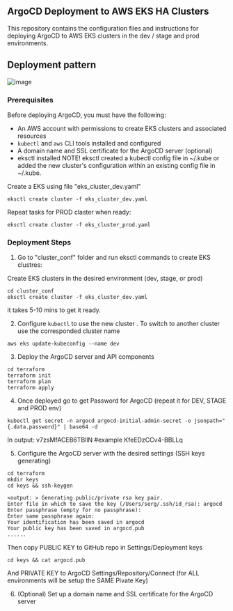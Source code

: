 ## ArgoCD Deployment to AWS EKS HA Clusters

This repository contains the configuration files and instructions for deploying ArgoCD to AWS EKS clusters in the dev / stage and prod environments.

## Deployment pattern

![image](https://github.com/serglit72/argocd-eks/assets/13356713/1f18e2de-222b-4e28-8754-657c1caff85c)

### Prerequisites

Before deploying ArgoCD, you must have the following:

- An AWS account with permissions to create EKS clusters and associated resources
- `kubectl` and `aws` CLI tools installed and configured
- A domain name and SSL certificate for the ArgoCD server (optional)
- eksctl installed
NOTE! eksctl created a kubectl config file in ~/.kube or added the new cluster's configuration within an existing config file in ~/.kube.

Create a EKS using file "eks_cluster_dev.yaml"

```shell
eksctl create cluster -f eks_cluster_dev.yaml
```
Repeat tasks for PROD claster when ready:
```shell
eksctl create cluster -f eks_cluster_prod.yaml
```



### Deployment Steps



1. Go to "cluster_conf" folder and run eksctl commands to create EKS clustres:

Create EKS clusters in the desired environment (dev, stage, or prod)
```shell
cd cluster_conf
eksctl create cluster -f eks_cluster_dev.yaml
```
it takes 5-10 mins to get it ready.

2. Configure `kubectl` to use the new cluster . To switch to another cluster use the corresponded cluster name

```shell
aws eks update-kubeconfig --name dev
```
3. Deploy the ArgoCD server and API components

```shell
cd terraform
terraform init
terraform plan
terraform apply
```
4. Once deployed go to get Password for ArgoCD (repeat it for DEV, STAGE and PROD env)

```shell
kubectl get secret -n argocd argocd-initial-admin-secret -o jsonpath="{.data.password}" | base64 -d
```
In output: v7zsMfACEB6TBllN   #example KfeEDzCCv4-BBLLq

5. Configure the ArgoCD server with the desired settings (SSH keys generating)

```shell
cd terraform 
mkdir keys
cd keys && ssh-keygen

<output: > Generating public/private rsa key pair.
Enter file in which to save the key (/Users/serg/.ssh/id_rsa): argocd
Enter passphrase (empty for no passphrase): 
Enter same passphrase again: 
Your identification has been saved in argocd
Your public key has been saved in argocd.pub
......
```
Then copy PUBLIC KEY to GitHub repo in Settings/Deployment keys

```shell
cd keys && cat argocd.pub
```
And PRIVATE KEY to ArgoCD Settings/Repository/Connect (for ALL environments will be setup the SAME Pivate Key)

6. (Optional) Set up a domain name and SSL certificate for the ArgoCD server



